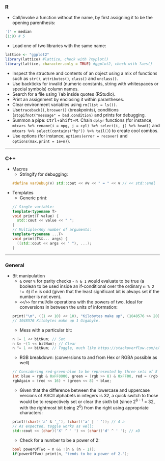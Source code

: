 ### R
- Call/invoke a function without the name, by first assigning it to be the opening parenthesis:
```r
'(' = median
(1:9) # 5
```
- Load one of two libraries with the same name:
```r 
lattice <- "ggplot2"
library(lattice) #lattice, check with ?xyplot()
library(lattice, character.only = TRUE) #ggplot2, check with ?aes()
```
- Inspect the structure and contents of an object using a mix of functions such as `str()`, `attributes()`, `class()` and `unclass()`.
- Use backticks for invalid (numeric constants, string with whitespaces or special symbols) column names.
- Search for a file using <kbd>Tab</kbd> inside quotes (RStudio).
- Print an assignment by enclosing it within parantheses.
- Clear environment variables using `rm(list = ls())`.
- Use`traceback()`, `broswer()` (breakpoints), conditions (`stopifnot("message" = bad.condition)` and prints for debugging.
- Summon a pipe: <kbd>Ctrl</kbd>+<kbd>Shift</kbd>+<kbd>M</kbd>. Chain `dplyr` functions (for instance, `mtcars %>% rename(i = mpg, j = cyl) %>% select(i, j) %>% head()` and `mtcars %>% select(contains("hp")) %>% tail()`) to create cool combos.
- Use options (for instance, `options(error = recover)` and `options(max.print = 1e+n)`).
___
### C++
- Macros
  - Stringify for debugging:
  ```cpp
  #define varDebug(v) std::cout << #v << " = " << v // << std::endl
  ```
- Templates
  - Generic print:
  ```cpp
  // Single variable:
  template<typename T>
  void print(T value) {
    std::cout << value << " ";
  }  
  // Multiple/Any number of arguments:
  template<typename ...T>
  void print(T&&... args) {
    ((std::cout << args << " "), ...);
  }
  ```
___
### General
- Bit manipulation
  - `&` over `%` for parity checks - `n & 1` would evaluate to be true (a boolean to be used inside an if-conditional over the ordinary `n % 2 != 0`) if `n` is odd (given that the least significant bit is always set if the number is not even).
  - `<<`/`>>` for mul/div operations with the powers of two. Ideal for conversions in between the units of information:
  ```cpp
  print("\n", ((1 << 10) << 10), "Kilobytes make up", (1048576 >> 20), "Gigabyte.");
  // 1048576 Kilobytes make up 1 Gigabyte. 
  ```
  - Mess with a particular bit:
  ```cpp
  n |= 1 << bitNum; // Set
  n &= ~(1 << bitNum); // Clear
  n ^= 1 << bitNum; // Toggle, much like https://stackoverflow.com/a/60946658/11422223
  ```  
  - RGB breakdown: (conversions to and from Hex or RGBA possible as well)
  ```cpp 
  // Considering red-green-blue to be represented by three sets of 8 bits, from left to right or from the MSB to the LSB:
  int blue = rgb & 0xFF0000, green = (rgb >> 8) & 0xFF00, red = (rgb >> 16) & 0xFF;
  rgbAgain = (red << 16) + (green << 8) + blue; 
  ```
  - Given that the difference between the lowercase and uppercase versions of ASCII alphabets in integers is 32, a quick switch to those would be to respectively set or clear the sixth bit (since 2<sup>6 - 1</sup> = 32, with the rightmost bit being 2<sup>0</sup>) from the right using appropriate characters: 
  ```cpp
  print((char)('a' & '_'), (char)('a' | ' ')); // A a
  // As expected, toggle works as well:
  std::cout << (char)('X' ^ ' ') << (char)('d' ^ ' '); // xD 
  ```
  - Check for a number to be a power of 2:
  ```cpp
  bool powerOfTwo = n && !(n & (n - 1));
  if(powerOfTwo) print(n, "tends to be a power of 2.");
  ```
